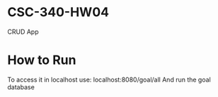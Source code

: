 # CSC-340-HW04
CRUD App
# How to Run 
To access it in localhost use: localhost:8080/goal/all
And run the goal database 
